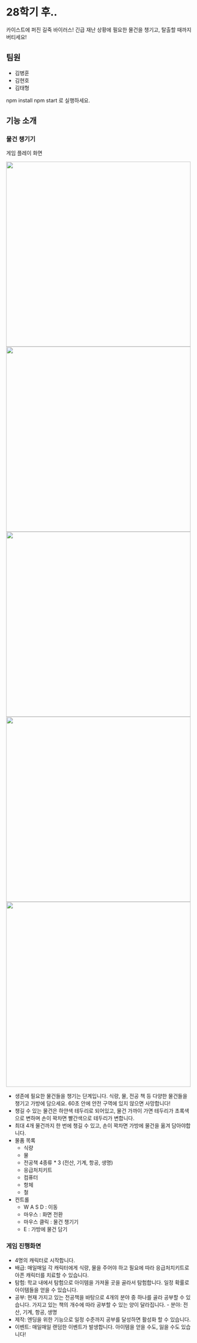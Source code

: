# 28학기 후..

카이스트에 퍼진 길죽 바이러스! 긴급 재난 상황에 필요한 물건을 챙기고, 탈출할 때까지 버티세요!

## 팀원
- 김병훈
- 김현호
- 김태형

npm install
npm start
로 실행하세요.
## 기능 소개

### 물건 챙기기

게임 플레이 화면

<img src="https://github.com/kimhaeno/textGame/assets/61447161/e5012f12-f49a-4939-ae79-eee4406d59eb" height="500" /> 
<img src="https://github.com/kimhaeno/textGame/assets/61447161/de6888bb-5c53-41a5-82f5-7aff9b9c3427" height="500" />
<img src="https://github.com/kimhaeno/textGame/assets/61447161/9df5f586-be41-4d6e-91d7-b2d172ee9df0" height="500" />
<img src="https://github.com/kimhaeno/textGame/assets/61447161/c3685b46-fc66-434d-a390-d46a5987858c" height="500" />
<img src="https://github.com/kimhaeno/textGame/assets/61447161/493e0138-99e3-424d-946d-b6acd0778fdf" height="500" />

- 생존에 필요한 물건들을 챙기는 단계입니다. 식량, 물, 전공 책 등 다양한 물건들을 챙기고 가방에 담으세요. 60초 안에 안전 구역에 있지 않으면 사망합니다!
- 챙길 수 있는 물건은 하얀색 테두리로 되어있고, 물건 가까이 가면 테두리가 초록색으로 변하며 손이 꽉차면 빨간색으로 테두리가 변합니다.
- 최대 4개 물건까지 한 번에 챙길 수 있고, 손이 꽉차면 가방에 물건을 옮겨 담아야합니다.
- 물품 목록
    - 식량
    - 물
    - 전공책 4종류 * 3 (전산, 기계, 항공, 생명)
    - 응급처치키트
    - 컴퓨터
    - 항체
    - 철
- 컨트롤
    - W A S D : 이동
    - 마우스 : 화면 전환
    - 마우스 클릭 : 물건 챙기기
    - E : 가방에 물건 담기

### 게임 진행화면


- 4명의 캐릭터로 시작합니다.
- 배급: 매일매일 각 캐릭터에게 식량, 물을 주어야 하고 필요에 따라 응급처치키트로 아픈 캐릭터를 치료할 수 있습니다.
- 탐험: 학교 내에서 탐험으로 아이템을 가져올 곳을 골라서 탐험합니다. 일정 확률로 아이템들을 얻을 수 있습니다.
- 공부: 현재 가지고 있는 전공책을 바탕으로 4개의 분야 중 하나를 골라 공부할 수 있습니다. 가지고 있는 책의 개수에 따라 공부할 수 있는 양이 달라집니다.
      - 분야: 전산, 기계, 항공, 생명
- 제작: 엔딩을 위한 기능으로 일정 수준까지 공부를 달성하면 활성화 할 수 있습니다.
- 이벤트: 매일매일 랜덤한 이벤트가 발생합니다. 아이템을 얻을 수도, 잃을 수도 있습니다!
